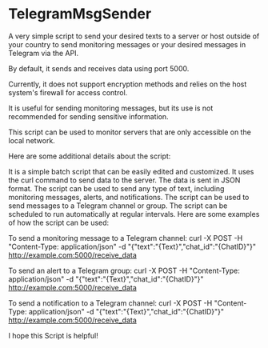 # TelegramMsgSender

A very simple script to send your desired texts to a server or host outside of your country to send monitoring messages or your desired messages in Telegram via the API.

By default, it sends and receives data using port 5000.

Currently, it does not support encryption methods and relies on the host system's firewall for access control.

It is useful for sending monitoring messages, but its use is not recommended for sending sensitive information.

This script can be used to monitor servers that are only accessible on the local network.

Here are some additional details about the script:

It is a simple batch script that can be easily edited and customized.
It uses the curl command to send data to the server.
The data is sent in JSON format.
The script can be used to send any type of text, including monitoring messages, alerts, and notifications.
The script can be used to send messages to a Telegram channel or group.
The script can be scheduled to run automatically at regular intervals.
Here are some examples of how the script can be used:

To send a monitoring message to a Telegram channel:
curl -X POST -H "Content-Type: application/json" -d "{\"text\":\"{Text}\",\"chat_id\":\"{ChatID}\"}" http://example.com:5000/receive_data

To send an alert to a Telegram group:
curl -X POST -H "Content-Type: application/json" -d "{\"text\":\"{Text}\",\"chat_id\":\"{ChatID}\"}" http://example.com:5000/receive_data

To send a notification to a Telegram channel:
curl -X POST -H "Content-Type: application/json" -d "{\"text\":\"{Text}\",\"chat_id\":\"{ChatID}\"}" http://example.com:5000/receive_data

I hope this Script is helpful!
